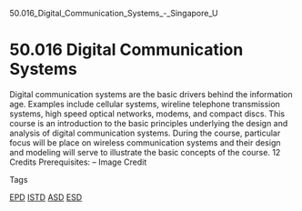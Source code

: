 50.016_Digital_Communication_Systems_-_Singapore_U



50.016 Digital Communication Systems
====================================

Digital communication systems are the basic drivers behind the information age. Examples include cellular systems, wireline telephone transmission systems, high speed optical networks, modems, and compact discs. This course is an introduction to the basic principles underlying the design and analysis of digital communication systems. During the course, particular focus will be place on wireless communication systems and their design and modeling will serve to illustrate the basic concepts of the course. 12 Credits
Prerequisites: – Image Credit

Tags

[EPD](/education/undergraduate/courses/?pillar-cluster=44)
[ISTD](/education/undergraduate/courses/?pillar-cluster=11)
[ASD](/education/undergraduate/courses/?pillar-cluster=1167)
[ESD](/education/undergraduate/courses/?pillar-cluster=99)

